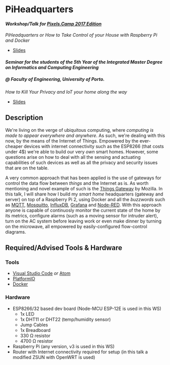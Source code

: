 # PiHeadquarters

#### _Workshop/Talk for [Pixels.Camp 2017 Edition](http://pixels.camp/)_

_PiHeadquarters or How to Take Control of your House with Raspberry Pi and Docker_

- [Slides](https://speakerdeck.com/jpdias/piheadquarters-or-how-to-take-control-of-your-house-with-raspberry-pi-and-docker)

#### _Seminar for the students of the 5th Year of the Integrated Master Degree on Informatics and Computing Engineering_
##### _@ Faculty of Engineering, University of Porto._

_How to Kill Your Privacy and IoT your home along the way_

- [Slides](https://speakerdeck.com/jpdias/how-to-kill-your-privacy-and-iot-your-home-along-the-way)

## Description

We're living on the verge of ubiquitous computing, where _computing is made to appear everywhere and anywhere_. As such, we're dealing with this now, by the means of the Internet of Things. Empowered by the ever-cheaper devices with internet connectivity such as the ESP8266 (that costs under 4$) we're able to build our very _own_ smart homes. However, some questions arise on how to deal with all the sensing and actuating capabilities of such devices as well as all the privacy and security issues that are on the table. 

A very common approach that has been applied is the use of gateways for control the data flow between _things_ and the Internet as is. As worth mentioning and novel example of such is the [Things Gateway](https://iot.mozilla.org/gateway/) by Mozilla. In this talk, I will share how I build my _smart home_ headquarters (gateway and server) on top of a Raspberry Pi 2, using Docker and all the _buzzwords_ such as [MQTT](http://mqtt.org/), [Mosquitto](https://mosquitto.org/), [InfluxDB](https://www.influxdata.com/time-series-platform/influxdb/), [Grafana](https://grafana.com/) and [Node-RED](https://nodered.org/). With this approach anyone is capable of continuosly monitor the current state of the home by its metrics, configure alarms (such as a moving sensor for intruder alert), turn on the AC system before leaving work or even make dinner by turning on the microwave, all empowered by easily-configured flow-control diagrams.


## Required/Advised Tools & Hardware

### Tools

- [Visual Studio Code](https://code.visualstudio.com/) _or_ [Atom](https://atom.io/) 
- [PlatformIO](http://platformio.org/)
- [Docker](https://www.docker.com/)

### Hardware

- ESP8266/32 based dev board (Node-MCU ESP-12E is used in this WS)
    - 1x LED
    - 1x DHT11 or DHT22 (temp/humidity sensor)
    - Jump Cables
    - 1x Breadboard
    - 330 Ω resistor
    - 4700 Ω resistor
- Raspberry Pi (any version, v3 is used in this WS)
- Router with Internet connectivity required for setup (in this talk a modified ZSUN with OpenWRT is used)
